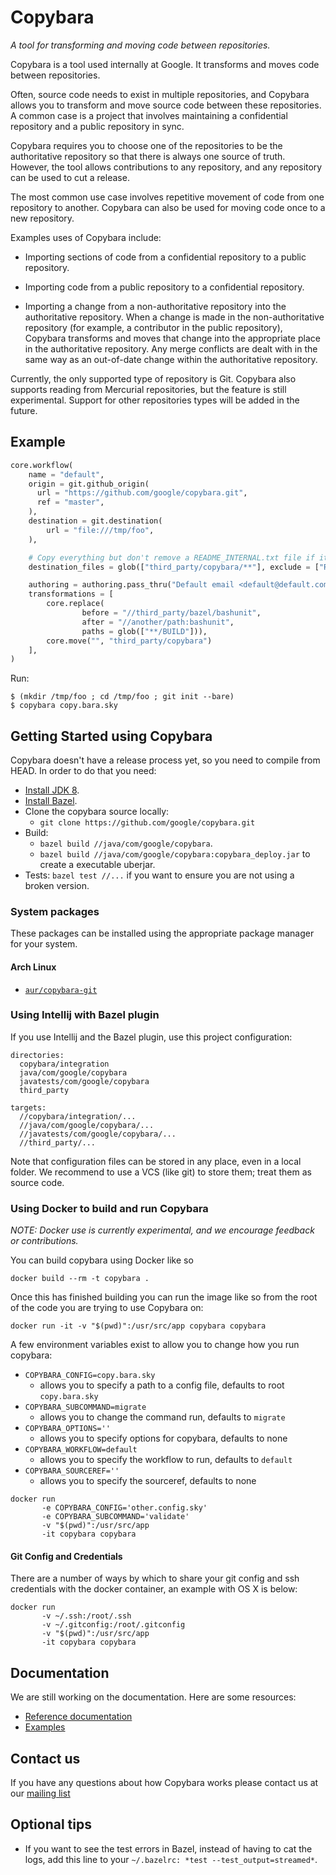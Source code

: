 # Copybara

_A tool for transforming and moving code between repositories._

Copybara is a tool used internally at Google. It transforms and moves code between repositories.

Often, source code needs to exist in multiple repositories, and Copybara allows you to transform
and move source code between these repositories. A common case is a project that involves
maintaining a confidential repository and a public repository in sync.

Copybara requires you to choose one of the repositories to be the authoritative repository so that
there is always one source of truth. However, the tool allows contributions to any repository, and
any repository can be used to cut a release.

The most common use case involves repetitive movement of code from one repository to another.
Copybara can also be used for moving code once to a new repository.

Examples uses of Copybara include:

- Importing sections of code from a confidential repository to a public repository.

- Importing code from a public repository to a confidential repository.

- Importing a change from a non-authoritative repository into the authoritative repository. When a change is made in the non-authoritative repository (for example, a contributor in the public repository), Copybara transforms and moves that change into the appropriate place in the authoritative repository. Any merge conflicts are dealt with in the same way as an out-of-date
  change within the authoritative repository.

Currently, the only supported type of repository is Git. Copybara also supports reading from Mercurial repositories, but the feature is still experimental.
Support for other repositories types will be added in the future.

## Example

```python
core.workflow(
    name = "default",
    origin = git.github_origin(
      url = "https://github.com/google/copybara.git",
      ref = "master",
    ),
    destination = git.destination(
        url = "file:///tmp/foo",
    ),

    # Copy everything but don't remove a README_INTERNAL.txt file if it exists.
    destination_files = glob(["third_party/copybara/**"], exclude = ["README_INTERNAL.txt"]),

    authoring = authoring.pass_thru("Default email <default@default.com>"),
    transformations = [
        core.replace(
                before = "//third_party/bazel/bashunit",
                after = "//another/path:bashunit",
                paths = glob(["**/BUILD"])),
        core.move("", "third_party/copybara")
    ],
)
```

Run:

```shell
$ (mkdir /tmp/foo ; cd /tmp/foo ; git init --bare)
$ copybara copy.bara.sky
```

## Getting Started using Copybara

Copybara doesn't have a release process yet, so you need to compile from HEAD. In order to do that
you need:

- [Install JDK 8](http://www.oracle.com/technetwork/java/javase/downloads/jdk8-downloads-2133151.html).
- [Install Bazel](https://docs.bazel.build/versions/master/install.html).
- Clone the copybara source locally:
  - `git clone https://github.com/google/copybara.git`
- Build:
  - `bazel build //java/com/google/copybara`.
  - `bazel build //java/com/google/copybara:copybara_deploy.jar` to create a executable uberjar.
- Tests: `bazel test //...` if you want to ensure you are not using a broken version.

### System packages

These packages can be installed using the appropriate package manager for your
system.

#### Arch Linux

- [`aur/copybara-git`][install/archlinux/aur-git]

[install/archlinux/aur-git]: https://aur.archlinux.org/packages/copybara-git "Copybara on the AUR"

### Using Intellij with Bazel plugin

If you use Intellij and the Bazel plugin, use this project configuration:

```
directories:
  copybara/integration
  java/com/google/copybara
  javatests/com/google/copybara
  third_party

targets:
  //copybara/integration/...
  //java/com/google/copybara/...
  //javatests/com/google/copybara/...
  //third_party/...
```

Note that configuration files can be stored in any place, even in a local folder. We recommend to
use a VCS (like git) to store them; treat them as source code.

### Using Docker to build and run Copybara

_NOTE: Docker use is currently experimental, and we encourage feedback or contributions._

You can build copybara using Docker like so

```
docker build --rm -t copybara .
```

Once this has finished building you can run the image like so from the root of the code you are trying to use Copybara on:

```
docker run -it -v "$(pwd)":/usr/src/app copybara copybara

```

A few environment variables exist to allow you to change how you run copybara:

- `COPYBARA_CONFIG=copy.bara.sky`
  - allows you to specify a path to a config file, defaults to root `copy.bara.sky`
- `COPYBARA_SUBCOMMAND=migrate`
  - allows you to change the command run, defaults to `migrate`
- `COPYBARA_OPTIONS=''`
  - allows you to specify options for copybara, defaults to none
- `COPYBARA_WORKFLOW=default`
  - allows you to specify the workflow to run, defaults to `default`
- `COPYBARA_SOURCEREF=''`
  - allows you to specify the sourceref, defaults to none

```
docker run
       -e COPYBARA_CONFIG='other.config.sky'
       -e COPYBARA_SUBCOMMAND='validate'
       -v "$(pwd)":/usr/src/app
       -it copybara copybara
```

#### Git Config and Credentials

There are a number of ways by which to share your git config and ssh credentials with the docker container, an example with OS X is below:

```
docker run
       -v ~/.ssh:/root/.ssh
       -v ~/.gitconfig:/root/.gitconfig
       -v "$(pwd)":/usr/src/app
       -it copybara copybara
```

## Documentation

We are still working on the documentation. Here are some resources:

- [Reference documentation](docs/reference.md)
- [Examples](docs/examples.md)

## Contact us

If you have any questions about how Copybara works please contact us at our [mailing list](https://groups.google.com/forum/#!forum/copybara-discuss)

## Optional tips

- If you want to see the test errors in Bazel, instead of having to cat the logs, add this line to your `~/.bazelrc: *test --test_output=streamed*`.
